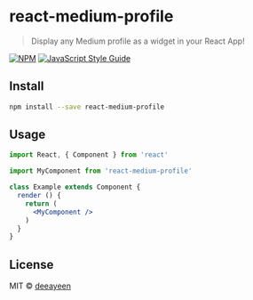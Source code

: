 # react-medium-profile

> Display any Medium profile as a widget in your React App!

[![NPM](https://img.shields.io/npm/v/react-medium-profile.svg)](https://www.npmjs.com/package/react-medium-profile) [![JavaScript Style Guide](https://img.shields.io/badge/code_style-standard-brightgreen.svg)](https://standardjs.com)

## Install

```bash
npm install --save react-medium-profile
```

## Usage

```jsx
import React, { Component } from 'react'

import MyComponent from 'react-medium-profile'

class Example extends Component {
  render () {
    return (
      <MyComponent />
    )
  }
}
```

## License

MIT © [deeayeen](https://github.com/deeayeen)
